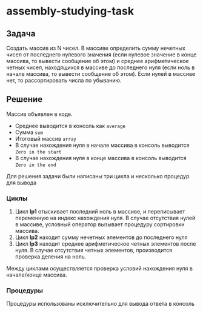 # assembly-studying-task
## Задача
Создать массив из N чисел. В массиве определить сумму нечетных чисел от последнего нулевого значения 
(если нулевое значение в конце массива, то вывести сообщение об этом) и среднее арифметическое четных чисел, 
находящихся в массиве до последнего нуля (если ноль в начале массива, то вывести сообщение об этом).
Если нулей в массиве нет, то рассортировать числа по убыванию.
## Решение
Массив объявлен в коде. 

- Среднее выводится в консоль как `average`
- Сумма `sum`
- Итоговый массив `array`
- В случае нахождения нуля в начале массива в консоль выводится `Zero in the start`
- В случае нахождения нуля в конце массива в консоль выводится `Zero in the end`

Для решения задачи были написаны три цикла и несколько процедур для вывода 
### Циклы
1. Цикл **lp1** отыскивает последний ноль в массиве, и переписывает переменную на индекс нахождения нуля. 
В случае отсутствия нулей в массиве, условный оператор вызывает процедуру сортировки массива.
2. Цикл **lp2** находит сумму нечетных элементов до последнего нуля
3. Цикл **lp3** находит среднее арифметическое четных элементов после нуля. 
В случае отсутствия четных элементов, производится проверка деления на ноль.

Между циклами осуществляется проверка условий нахождения нуля в начале/конце массива.

### Процедуры
Процедуры использованы исключительно для вывода ответа в консоль
